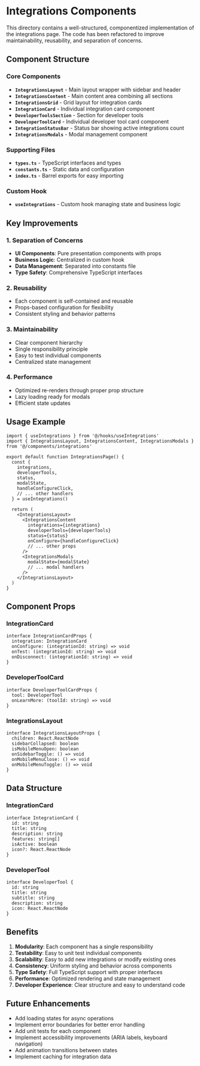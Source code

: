 # Integrations Components

This directory contains a well-structured, componentized implementation of the integrations page. The code has been refactored to improve maintainability, reusability, and separation of concerns.

## Component Structure

### Core Components

- **`IntegrationsLayout`** - Main layout wrapper with sidebar and header
- **`IntegrationsContent`** - Main content area combining all sections
- **`IntegrationsGrid`** - Grid layout for integration cards
- **`IntegrationCard`** - Individual integration card component
- **`DeveloperToolsSection`** - Section for developer tools
- **`DeveloperToolCard`** - Individual developer tool card component
- **`IntegrationStatusBar`** - Status bar showing active integrations count
- **`IntegrationsModals`** - Modal management component

### Supporting Files

- **`types.ts`** - TypeScript interfaces and types
- **`constants.ts`** - Static data and configuration
- **`index.ts`** - Barrel exports for easy importing

### Custom Hook

- **`useIntegrations`** - Custom hook managing state and business logic

## Key Improvements

### 1. Separation of Concerns
- **UI Components**: Pure presentation components with props
- **Business Logic**: Centralized in custom hook
- **Data Management**: Separated into constants file
- **Type Safety**: Comprehensive TypeScript interfaces

### 2. Reusability
- Each component is self-contained and reusable
- Props-based configuration for flexibility
- Consistent styling and behavior patterns

### 3. Maintainability
- Clear component hierarchy
- Single responsibility principle
- Easy to test individual components
- Centralized state management

### 4. Performance
- Optimized re-renders through proper prop structure
- Lazy loading ready for modals
- Efficient state updates

## Usage Example

```tsx
import { useIntegrations } from '@/hooks/useIntegrations'
import { IntegrationsLayout, IntegrationsContent, IntegrationsModals } from '@/components/integrations'

export default function IntegrationsPage() {
  const {
    integrations,
    developerTools,
    status,
    modalState,
    handleConfigureClick,
    // ... other handlers
  } = useIntegrations()

  return (
    <IntegrationsLayout>
      <IntegrationsContent
        integrations={integrations}
        developerTools={developerTools}
        status={status}
        onConfigure={handleConfigureClick}
        // ... other props
      />
      <IntegrationsModals
        modalState={modalState}
        // ... modal handlers
      />
    </IntegrationsLayout>
  )
}
```

## Component Props

### IntegrationCard
```tsx
interface IntegrationCardProps {
  integration: IntegrationCard
  onConfigure: (integrationId: string) => void
  onTest: (integrationId: string) => void
  onDisconnect: (integrationId: string) => void
}
```

### DeveloperToolCard
```tsx
interface DeveloperToolCardProps {
  tool: DeveloperTool
  onLearnMore: (toolId: string) => void
}
```

### IntegrationsLayout
```tsx
interface IntegrationsLayoutProps {
  children: React.ReactNode
  sidebarCollapsed: boolean
  isMobileMenuOpen: boolean
  onSidebarToggle: () => void
  onMobileMenuClose: () => void
  onMobileMenuToggle: () => void
}
```

## Data Structure

### IntegrationCard
```tsx
interface IntegrationCard {
  id: string
  title: string
  description: string
  features: string[]
  isActive: boolean
  icon?: React.ReactNode
}
```

### DeveloperTool
```tsx
interface DeveloperTool {
  id: string
  title: string
  subtitle: string
  description: string
  icon: React.ReactNode
}
```

## Benefits

1. **Modularity**: Each component has a single responsibility
2. **Testability**: Easy to unit test individual components
3. **Scalability**: Easy to add new integrations or modify existing ones
4. **Consistency**: Uniform styling and behavior across components
5. **Type Safety**: Full TypeScript support with proper interfaces
6. **Performance**: Optimized rendering and state management
7. **Developer Experience**: Clear structure and easy to understand code

## Future Enhancements

- Add loading states for async operations
- Implement error boundaries for better error handling
- Add unit tests for each component
- Implement accessibility improvements (ARIA labels, keyboard navigation)
- Add animation transitions between states
- Implement caching for integration data 
